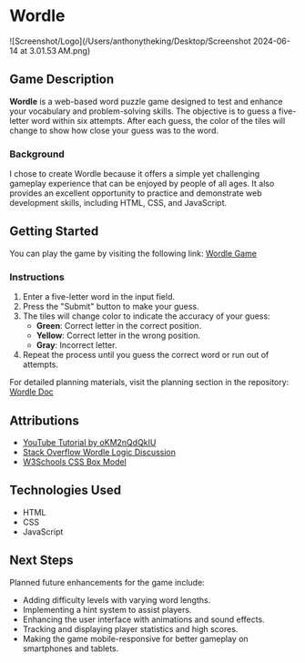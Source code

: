 # Wordle

![Screenshot/Logo](/Users/anthonytheking/Desktop/Screenshot 2024-06-14 at 3.01.53 AM.png)

## Game Description

**Wordle** is a web-based word puzzle game designed to test and enhance your vocabulary and problem-solving skills. The objective is to guess a five-letter word within six attempts. After each guess, the color of the tiles will change to show how close your guess was to the word.

### Background

I chose to create Wordle because it offers a simple yet challenging gameplay experience that can be enjoyed by people of all ages. It also provides an excellent opportunity to practice and demonstrate web development skills, including HTML, CSS, and JavaScript.

## Getting Started

You can play the game by visiting the following link: [Wordle Game](https://anthonye242.github.io/Wordle/open.html)

### Instructions

1. Enter a five-letter word in the input field.
2. Press the "Submit" button to make your guess.
3. The tiles will change color to indicate the accuracy of your guess:
   - **Green**: Correct letter in the correct position.
   - **Yellow**: Correct letter in the wrong position.
   - **Gray**: Incorrect letter.
4. Repeat the process until you guess the correct word or run out of attempts.

For detailed planning materials, visit the planning section in the repository: [Wordle Doc](https://github.com/Anthonye242/Wordle.git)

## Attributions

- [YouTube Tutorial by oKM2nQdQkIU](https://www.youtube.com/watch?v=oKM2nQdQkIU&t=338s)
- [Stack Overflow Wordle Logic Discussion](https://stackoverflow.com/questions/77631413/wordle-check-logic)
- [W3Schools CSS Box Model](https://www.w3schools.com/css/css_boxmodel.asp)

## Technologies Used

- HTML
- CSS
- JavaScript

## Next Steps

Planned future enhancements for the game include:

- Adding difficulty levels with varying word lengths.
- Implementing a hint system to assist players.
- Enhancing the user interface with animations and sound effects.
- Tracking and displaying player statistics and high scores.
- Making the game mobile-responsive for better gameplay on smartphones and tablets.

